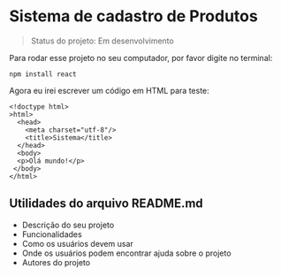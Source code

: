 # Sistema de cadastro de Produtos

> Status do projeto: Em desenvolvimento

Para rodar esse projeto no seu computador, por favor digite no terminal:

```
npm install react
```

Agora eu irei escrever um código em HTML para teste:

```
<!doctype html>
>html>
  <head>
    <meta charset="utf-8"/>
    <title>Sistema</title>
  </head>
  <body>
  <p>Olá mundo!</p>
 </body>
</html>
```

## Utilidades do arquivo README.md

* Descrição do seu projeto
* Funcionalidades
* Como os usuários devem usar
* Onde os usuários podem encontrar ajuda sobre o projeto 
* Autores do projeto 
